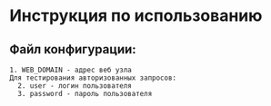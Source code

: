 # Инструкция по использованию

## Файл конфигурации:
```
1. WEB_DOMAIN - адрес веб узла 
Для тестирования авторизованных запросов:
  2. user - логин пользователя 
  3. password - пароль пользователя 
```
